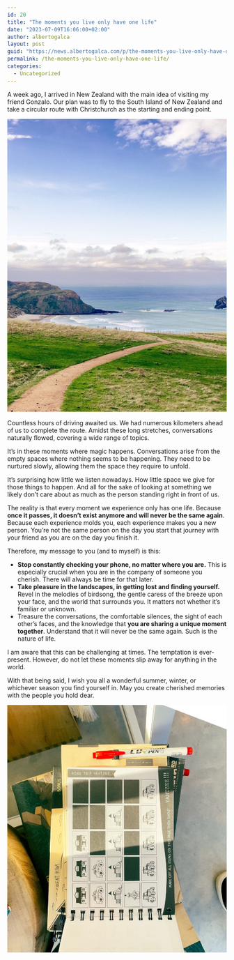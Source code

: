 ```yaml
---
id: 20
title: "The moments you live only have one life"
date: "2023-07-09T16:06:00+02:00"
author: albertogalca
layout: post
guid: "https://news.albertogalca.com/p/the-moments-you-live-only-have-one"
permalink: /the-moments-you-live-only-have-one-life/
categories:
  - Uncategorized
---
```


A week ago, I arrived in New Zealand with the main idea of visiting my friend Gonzalo. Our plan was to fly to the South Island of New Zealand and take a circular route with Christchurch as the starting and ending point.

![](/assets/images/posts/2024/01/https3A2F2Fsubstack-post-media.s3.amazonaws.com2Fpublic2Fimages2F107fd3db-1f6f-492f-801e-f93b493e68d5_960x1280.jpg)

Countless hours of driving awaited us. We had numerous kilometers ahead of us to complete the route. Amidst these long stretches, conversations naturally flowed, covering a wide range of topics.

It’s in these moments where magic happens. Conversations arise from the empty spaces where nothing seems to be happening. They need to be nurtured slowly, allowing them the space they require to unfold.

It’s surprising how little we listen nowadays. How little space we give for those things to happen. And all for the sake of looking at something we likely don’t care about as much as the person standing right in front of us.

The reality is that every moment we experience only has one life. Because **once it passes, it doesn’t exist anymore and will never be the same again**. Because each experience molds you, each experience makes you a new person. You’re not the same person on the day you start that journey with your friend as you are on the day you finish it.

Therefore, my message to you (and to myself) is this:

- **Stop constantly checking your phone, no matter where you are.** This is especially crucial when you are in the company of someone you cherish. There will always be time for that later.
- **Take pleasure in the landscapes, in getting lost and finding yourself.** Revel in the melodies of birdsong, the gentle caress of the breeze upon your face, and the world that surrounds you. It matters not whether it’s familiar or unknown.
- Treasure the conversations, the comfortable silences, the sight of each other’s faces, and the knowledge that **you are sharing a unique moment together**. Understand that it will never be the same again. Such is the nature of life.

I am aware that this can be challenging at times. The temptation is ever-present. However, do not let these moments slip away for anything in the world.

With that being said, I wish you all a wonderful summer, winter, or whichever season you find yourself in. May you create cherished memories with the people you hold dear.

![](/assets/images/posts/2024/01/https3A2F2Fsubstack-post-media.s3.amazonaws.com2Fpublic2Fimages2F62dd6091-9f0e-4aa0-8b4c-600721974b91_1136x1280.jpg)
